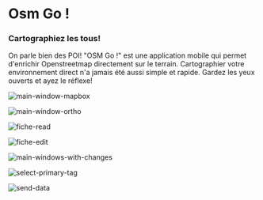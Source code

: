 # Osm Go ! 

### Cartographiez les tous! 

On parle bien des POI! 
"OSM Go !" est une application mobile qui permet d'enrichir Openstreetmap directement sur le terrain.
Cartographier votre environnement direct n'a jamais été aussi simple et rapide. Gardez les yeux ouverts et ayez le réflexe! 

![main-window-mapbox](https://raw.githubusercontent.com/DoFabien/OsmGo/master/screenshot/main-window-mapbox.png)

![main-window-ortho](https://raw.githubusercontent.com/DoFabien/OsmGo/master/screenshot/main-window-ortho.png)

![fiche-read](https://raw.githubusercontent.com/DoFabien/OsmGo/master/screenshot/fiche-read.png)

![fiche-edit](https://raw.githubusercontent.com/DoFabien/OsmGo/master/screenshot/fiche-edit.png)

![main-windows-with-changes](https://raw.githubusercontent.com/DoFabien/OsmGo/master/screenshot/main-windows-with-changes.png)

![select-primary-tag](https://raw.githubusercontent.com/DoFabien/OsmGo/master/screenshot/select-primary-tag.png)

![send-data](https://raw.githubusercontent.com/DoFabien/OsmGo/master/screenshot/send-data.png)
